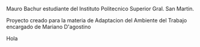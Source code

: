 Mauro Bachur estudiante del Instituto Politecnico Superior Gral. San Martin.

Proyecto creado para la materia de Adaptacion del Ambiente del Trabajo encargado de Mariano D'agostino

Hola
